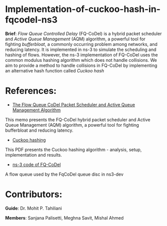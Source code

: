 # Implementation-of-cuckoo-hash-in-fqcodel-ns3

__Brief__: _Flow Queue Controlled Delay_ (FQ-CoDel) is a hybrid packet scheduler and _Active Queue Management_ (AQM) algorithm, a powerful tool for fighting _bufferbloat_, a commonly occurring problem among networks,  and reducing latency. It is implemented in ns-3 to simulate the scheduling and hashing of flows. However, the ns-3 implementation of FQ-CoDel uses the common modulus hashing algorithm which does not handle collisions. We aim to provide a method to handle collisions in FQ-CoDel by implementing an alternative hash function called _Cuckoo hash_

# References:
- [The Flow Queue CoDel Packet Scheduler and Active Queue Management Algorithm](https://tools.ietf.org/html/rfc8290)

This memo presents the FQ-CoDel hybrid packet scheduler and Active Queue Management (AQM) algorithm, a powerful tool for fighting bufferbloat and reducing latency.
- [Cuckoo hashing](https://www.cs.tau.ac.il/~shanir/advanced-seminar-data-structures-2009/bib/pagh01cuckoo.pdf)

This PDF presents the Cuckoo hashing algorithm - analysis, setup, implementation and results.
- [ns-3 code of FQ-CoDel](https://gitlab.com/nsnam/ns-3-dev/blob/master/src/traffic-control/model/fq-codel-queue-disc.h)

A flow queue used by the FqCoDel queue disc in ns3-dev

# Contributors:
__Guide__: Dr. Mohit P. Tahiliani

__Members__: Sanjana Palisetti, Meghna Savit, Mishal Ahmed 
